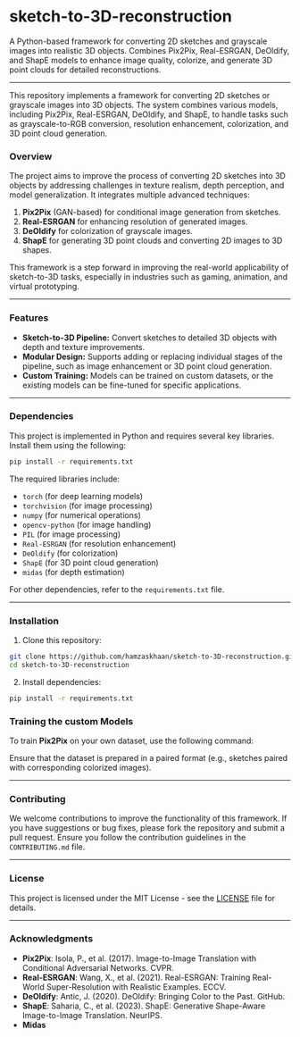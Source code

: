 # sketch-to-3D-reconstruction
A Python-based framework for converting 2D sketches and grayscale images into realistic 3D objects. Combines Pix2Pix, Real-ESRGAN, DeOldify, and ShapE models to enhance image quality, colorize, and generate 3D point clouds for detailed reconstructions.

---

This repository implements a framework for converting 2D sketches or grayscale images into 3D objects. The system combines various models, including Pix2Pix, Real-ESRGAN, DeOldify, and ShapE, to handle tasks such as grayscale-to-RGB conversion, resolution enhancement, colorization, and 3D point cloud generation.

### **Overview**

The project aims to improve the process of converting 2D sketches into 3D objects by addressing challenges in texture realism, depth perception, and model generalization. It integrates multiple advanced techniques:
1. **Pix2Pix** (GAN-based) for conditional image generation from sketches.
2. **Real-ESRGAN** for enhancing resolution of generated images.
3. **DeOldify** for colorization of grayscale images.
4. **ShapE** for generating 3D point clouds and converting 2D images to 3D shapes.

This framework is a step forward in improving the real-world applicability of sketch-to-3D tasks, especially in industries such as gaming, animation, and virtual prototyping.

---

### **Features**

- **Sketch-to-3D Pipeline:** Convert sketches to detailed 3D objects with depth and texture improvements.
- **Modular Design:** Supports adding or replacing individual stages of the pipeline, such as image enhancement or 3D point cloud generation.
- **Custom Training:** Models can be trained on custom datasets, or the existing models can be fine-tuned for specific applications.

---

### **Dependencies**

This project is implemented in Python and requires several key libraries. Install them using the following:

```bash
pip install -r requirements.txt
```

The required libraries include:

- `torch` (for deep learning models)
- `torchvision` (for image processing)
- `numpy` (for numerical operations)
- `opencv-python` (for image handling)
- `PIL` (for image processing)
- `Real-ESRGAN` (for resolution enhancement)
- `DeOldify` (for colorization)
- `ShapE` (for 3D point cloud generation)
- `midas` (for depth estimation)

For other dependencies, refer to the `requirements.txt` file.

---

### **Installation**

1. Clone this repository:

```bash
git clone https://github.com/hamzaskhaan/sketch-to-3D-reconstruction.git
cd sketch-to-3D-reconstruction
```

2. Install dependencies:

```bash
pip install -r requirements.txt
```

### **Training the custom Models**

To train **Pix2Pix** on your own dataset, use the following command:

Ensure that the dataset is prepared in a paired format (e.g., sketches paired with corresponding colorized images).

---

### **Contributing**

We welcome contributions to improve the functionality of this framework. If you have suggestions or bug fixes, please fork the repository and submit a pull request. Ensure you follow the contribution guidelines in the `CONTRIBUTING.md` file.

---

### **License**

This project is licensed under the MIT License - see the [LICENSE](LICENSE) file for details.

---

### **Acknowledgments**

- **Pix2Pix**: Isola, P., et al. (2017). Image-to-Image Translation with Conditional Adversarial Networks. CVPR.
- **Real-ESRGAN**: Wang, X., et al. (2021). Real-ESRGAN: Training Real-World Super-Resolution with Realistic Examples. ECCV.
- **DeOldify**: Antic, J. (2020). DeOldify: Bringing Color to the Past. GitHub.
- **ShapE**: Saharia, C., et al. (2023). ShapE: Generative Shape-Aware Image-to-Image Translation. NeurIPS.
- **Midas**




